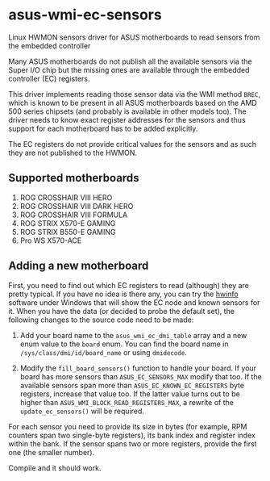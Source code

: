 # asus-wmi-ec-sensors

Linux HWMON sensors driver for ASUS motherboards to read sensors from the embedded controller

Many ASUS motherboards do not publish all the available sensors via the Super I/O chip but the 
missing ones are available through the embedded controller (EC) registers.

This driver implements reading those sensor data via the WMI method `BREC`, which is known to be present
in all ASUS motherboards based on the AMD 500 series chipsets (and probably is available in other
models too). The driver needs to know exact register addresses for the sensors and thus support 
for each motherboard has to be added explicitly.

The EC registers do not provide critical values for the sensors and as such they are not published to 
the HWMON.

## Supported motherboards

1. ROG CROSSHAIR VIII HERO
2. ROG CROSSHAIR VIII DARK HERO
3. ROG CROSSHAIR VIII FORMULA
4. ROG STRIX X570-E GAMING
5. ROG STRIX B550-E GAMING
6. Pro WS X570-ACE

## Adding a new motherboard

First, you need to find out which EC registers to read (although) they are pretty typical. If you have 
no idea is there any, you can try the [hwinfo](https://www.hwinfo.com/) software under Windows that will
show the EC node and known sensors for it. When you have the data (or decided to probe the default set),
the following changes to the source code need to be made:

1. Add your board name to the `asus_wmi_ec_dmi_table` array and a new enum value to the `board` enum. You can find
the board name in `/sys/class/dmi/id/board_name` or using `dmidecode`.

2. Modify the `fill_board_sensors()` function to handle your board. If your board has more sensors than 
`ASUS_EC_SENSORS_MAX` modify that too. If the available sensors span more than `ASUS_EC_KNOWN_EC_REGISTERS`
byte registers, increase that value too. If the latter value turns out to be higher than `ASUS_WMI_BLOCK_READ_REGISTERS_MAX`,
a rewrite of the `update_ec_sensors()` will be required.

For each sensor you need to provide its size in bytes (for example, RPM counters span two single-byte registers), 
its bank index and register index within the bank. If the sensor spans two or more registers, provide the 
first one (the smaller number).

Compile and it should work.

